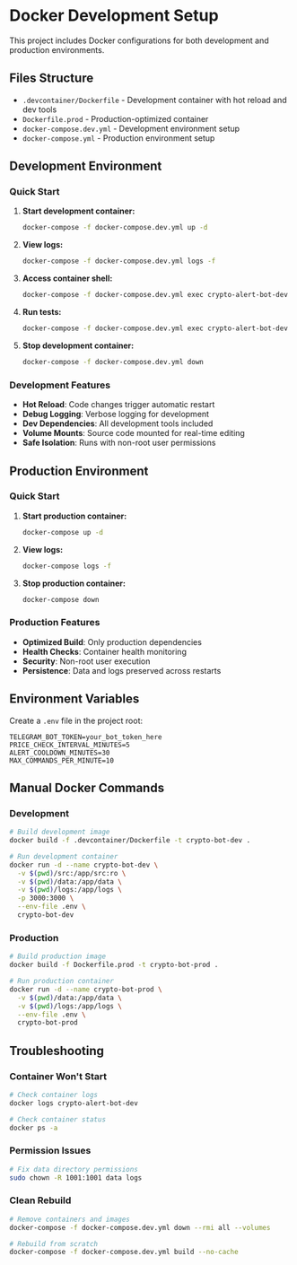 # Docker Development Setup

This project includes Docker configurations for both development and production environments.

## Files Structure

- `.devcontainer/Dockerfile` - Development container with hot reload and dev tools
- `Dockerfile.prod` - Production-optimized container
- `docker-compose.dev.yml` - Development environment setup
- `docker-compose.yml` - Production environment setup

## Development Environment

### Quick Start

1. **Start development container:**
   ```bash
   docker-compose -f docker-compose.dev.yml up -d
   ```

2. **View logs:**
   ```bash
   docker-compose -f docker-compose.dev.yml logs -f
   ```

3. **Access container shell:**
   ```bash
   docker-compose -f docker-compose.dev.yml exec crypto-alert-bot-dev sh
   ```

4. **Run tests:**
   ```bash
   docker-compose -f docker-compose.dev.yml exec crypto-alert-bot-dev npm test
   ```

5. **Stop development container:**
   ```bash
   docker-compose -f docker-compose.dev.yml down
   ```

### Development Features

- **Hot Reload**: Code changes trigger automatic restart
- **Debug Logging**: Verbose logging for development
- **Dev Dependencies**: All development tools included
- **Volume Mounts**: Source code mounted for real-time editing
- **Safe Isolation**: Runs with non-root user permissions

## Production Environment

### Quick Start

1. **Start production container:**
   ```bash
   docker-compose up -d
   ```

2. **View logs:**
   ```bash
   docker-compose logs -f
   ```

3. **Stop production container:**
   ```bash
   docker-compose down
   ```

### Production Features

- **Optimized Build**: Only production dependencies
- **Health Checks**: Container health monitoring
- **Security**: Non-root user execution
- **Persistence**: Data and logs preserved across restarts

## Environment Variables

Create a `.env` file in the project root:

```env
TELEGRAM_BOT_TOKEN=your_bot_token_here
PRICE_CHECK_INTERVAL_MINUTES=5
ALERT_COOLDOWN_MINUTES=30
MAX_COMMANDS_PER_MINUTE=10
```

## Manual Docker Commands

### Development

```bash
# Build development image
docker build -f .devcontainer/Dockerfile -t crypto-bot-dev .

# Run development container
docker run -d --name crypto-bot-dev \
  -v $(pwd)/src:/app/src:ro \
  -v $(pwd)/data:/app/data \
  -v $(pwd)/logs:/app/logs \
  -p 3000:3000 \
  --env-file .env \
  crypto-bot-dev
```

### Production

```bash
# Build production image
docker build -f Dockerfile.prod -t crypto-bot-prod .

# Run production container
docker run -d --name crypto-bot-prod \
  -v $(pwd)/data:/app/data \
  -v $(pwd)/logs:/app/logs \
  --env-file .env \
  crypto-bot-prod
```

## Troubleshooting

### Container Won't Start
```bash
# Check container logs
docker logs crypto-alert-bot-dev

# Check container status
docker ps -a
```

### Permission Issues
```bash
# Fix data directory permissions
sudo chown -R 1001:1001 data logs
```

### Clean Rebuild
```bash
# Remove containers and images
docker-compose -f docker-compose.dev.yml down --rmi all --volumes

# Rebuild from scratch
docker-compose -f docker-compose.dev.yml build --no-cache
```
